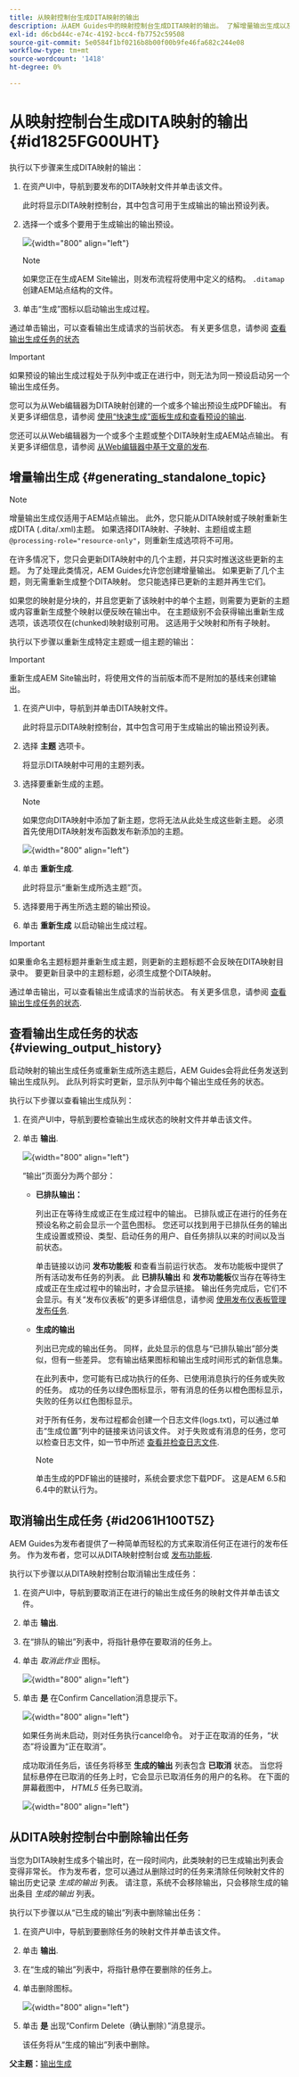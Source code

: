 ```yaml
---
title: 从映射控制台生成DITA映射的输出
description: 从AEM Guides中的映射控制台生成DITA映射的输出。 了解增量输出生成以及如何查看状态、取消和删除输出任务。
exl-id: d6cbd44c-e74c-4192-bcc4-fb7752c59508
source-git-commit: 5e0584f1bf0216b8b00f00b9fe46fa682c244e08
workflow-type: tm+mt
source-wordcount: '1418'
ht-degree: 0%

---
```


# 从映射控制台生成DITA映射的输出 {#id1825FG00UHT}

执行以下步骤来生成DITA映射的输出：

1. 在资产UI中，导航到要发布的DITA映射文件并单击该文件。

   此时将显示DITA映射控制台，其中包含可用于生成输出的输出预设列表。

1. 选择一个或多个要用于生成输出的输出预设。

   ![](images/generate-multiple-outputs-uuid.png){width="800" align="left"}

   >[!NOTE]
   >
   > 如果您正在生成AEM Site输出，则发布流程将使用中定义的结构。 `.ditamap` 创建AEM站点结构的文件。

1. 单击“生成”图标以启动输出生成过程。


通过单击输出，可以查看输出生成请求的当前状态。 有关更多信息，请参阅 [查看输出生成任务的状态](#viewing_output_history)

>[!IMPORTANT]
>
> 如果预设的输出生成过程处于队列中或正在进行中，则无法为同一预设启动另一个输出生成任务。

您可以为从Web编辑器为DITA映射创建的一个或多个输出预设生成PDF输出。 有关更多详细信息，请参阅 [使用“快速生成”面板生成和查看预设的输出](web-editor-quick-generate-panel.md#).

您还可以从Web编辑器为一个或多个主题或整个DITA映射生成AEM站点输出。 有关更多详细信息，请参阅 [从Web编辑器中基于文章的发布](web-editor-article-publishing.md#id218CK0U019I).

## 增量输出生成 {#generating_standalone_topic}

>[!NOTE]
>
> 增量输出生成仅适用于AEM站点输出。 此外，您只能从DITA映射或子映射重新生成DITA \(.dita/.xml\)主题。 如果选择DITA映射、子映射、主题组或主题 `@processing-role="resource-only"`，则重新生成选项将不可用。

在许多情况下，您只会更新DITA映射中的几个主题，并只实时推送这些更新的主题。 为了处理此类情况，AEM Guides允许您创建增量输出。 如果更新了几个主题，则无需重新生成整个DITA映射。 您只能选择已更新的主题并再生它们。

如果您的映射是分块的，并且您更新了该映射中的单个主题，则需要为更新的主题或内容重新生成整个映射以便反映在输出中。 在主题级别不会获得输出重新生成选项，该选项仅在\(chunked\)映射级别可用。 这适用于父映射和所有子映射。

执行以下步骤以重新生成特定主题或一组主题的输出：

>[!IMPORTANT]
>
> 重新生成AEM Site输出时，将使用文件的当前版本而不是附加的基线来创建输出。

1. 在资产UI中，导航到并单击DITA映射文件。

   此时将显示DITA映射控制台，其中包含可用于生成输出的输出预设列表。

1. 选择 **主题** 选项卡。

   将显示DITA映射中可用的主题列表。

1. 选择要重新生成的主题。

   >[!NOTE]
   >
   > 如果您向DITA映射中添加了新主题，您将无法从此处生成这些新主题。 必须首先使用DITA映射发布函数发布新添加的主题。

   ![](images/regenerate-topics.png){width="800" align="left"}

1. 单击 **重新生成**.

   此时将显示“重新生成所选主题”页。

1. 选择要用于再生所选主题的输出预设。

1. 单击 **重新生成** 以启动输出生成过程。


>[!IMPORTANT]
>
> 如果重命名主题标题并重新生成主题，则更新的主题标题不会反映在DITA映射目录中。 要更新目录中的主题标题，必须生成整个DITA映射。

通过单击输出，可以查看输出生成请求的当前状态。 有关更多信息，请参阅 [查看输出生成任务的状态](#viewing_output_history).

## 查看输出生成任务的状态 {#viewing_output_history}

启动映射的输出生成任务或重新生成所选主题后，AEM Guides会将此任务发送到输出生成队列。 此队列将实时更新，显示队列中每个输出生成任务的状态。

执行以下步骤以查看输出生成队列：

1. 在资产UI中，导航到要检查输出生成状态的映射文件并单击该文件。

1. 单击 **输出**.

   ![](images/output-queued.png){width="800" align="left"}

   “输出”页面分为两个部分：

   - **已排队输出：**

     列出正在等待生成或正在生成过程中的输出。 已排队或正在进行的任务在预设名称之前会显示一个蓝色图标。 您还可以找到用于已排队任务的输出生成设置或预设、类型、启动任务的用户、自任务排队以来的时间以及当前状态。

     单击链接以访问 **发布功能板** 和查看当前运行状态。 发布功能板中提供了所有活动发布任务的列表。 此 **已排队输出** 和 **发布功能板**&#x200B;仅当存在等待生成或正在生成过程中的输出时，才会显示链接。 输出任务完成后，它们不会显示。有关“发布仪表板”的更多详细信息，请参阅 [使用发布仪表板管理发布任务](generate-output-publish-dashboard.md#).

   - **生成的输出**

     列出已完成的输出任务。 同样，此处显示的信息与“已排队输出”部分类似，但有一些差异。 您有输出结果图标和输出生成时间形式的新信息集。

     在此列表中，您可能有已成功执行的任务、已使用消息执行的任务或失败的任务。 成功的任务以绿色图标显示，带有消息的任务以橙色图标显示，失败的任务以红色图标显示。

     对于所有任务，发布过程都会创建一个日志文件\(logs.txt\)，可以通过单击“生成位置”列中的链接来访问该文件。 对于失败或有消息的任务，您可以检查日志文件，如一节中所述 [查看并检查日志文件](generate-output-basic-troubleshooting.md#id1822G0P0CHS).

     >[!NOTE]
     >
     > 单击生成的PDF输出的链接时，系统会要求您下载PDF。 这是AEM 6.5和6.4中的默认行为。


## 取消输出生成任务 {#id2061H100T5Z}

AEM Guides为发布者提供了一种简单而轻松的方式来取消任何正在进行的发布任务。 作为发布者，您可以从DITA映射控制台或 [发布功能板](generate-output-publish-dashboard.md#).

执行以下步骤以从DITA映射控制台取消输出生成任务：

1. 在资产UI中，导航到要取消正在进行的输出生成任务的映射文件并单击该文件。

1. 单击 **输出**.

1. 在“排队的输出”列表中，将指针悬停在要取消的任务上。

1. 单击 *取消此作业* 图标。

   ![](images/cancel-publish-task-map-console.png){width="800" align="left"}

1. 单击 **是** 在Confirm Cancellation消息提示下。

   ![](images/confirm-cancel-output-map-condole.png){width="800" align="left"}

   如果任务尚未启动，则对任务执行cancel命令。 对于正在取消的任务，“状态”将设置为“正在取消”。

   成功取消任务后，该任务将移至 **生成的输出** 列表包含 **已取消** 状态。 当您将鼠标悬停在已取消的任务上时，它会显示已取消任务的用户的名称。 在下面的屏幕截图中， *HTML5* 任务已取消。

   ![](images/cancelled-output-task.png){width="800" align="left"}


## 从DITA映射控制台中删除输出任务

当您为DITA映射生成多个输出时，在一段时间内，此类映射的已生成输出列表会变得非常长。 作为发布者，您可以通过从删除过时的任务来清除任何映射文件的输出历史记录 *生成的输出* 列表。 请注意，系统不会移除输出，只会移除生成的输出条目 *生成的输出* 列表。

执行以下步骤以从“已生成的输出”列表中删除输出任务：

1. 在资产UI中，导航到要删除任务的映射文件并单击该文件。

1. 单击 **输出**.

1. 在“生成的输出”列表中，将指针悬停在要删除的任务上。

1. 单击删除图标。

   ![](images/delete-output-task.png){width="800" align="left"}

1. 单击 **是** 出现“Confirm Delete（确认删除）”消息提示。

   该任务将从“生成的输出”列表中删除。


**父主题：**[&#x200B;输出生成](generate-output.md)
